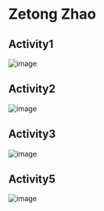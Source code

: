# Zetong Zhao
## Activity1
![image](https://user-images.githubusercontent.com/53381276/190836319-e1098307-ca91-40f9-9ab9-5f04e80f23e4.png)
## Activity2
![image](https://user-images.githubusercontent.com/53381276/190837195-117ce78c-9644-43cd-a983-5683b1344d20.png)
## Activity3
![image](https://user-images.githubusercontent.com/53381276/190837657-210baf78-5c0b-443e-a4a1-1c67cdc4734e.png)
## Activity5
![image](https://user-images.githubusercontent.com/53381276/190838285-44284526-ea09-4035-8008-7e7b2fc13de4.png)
